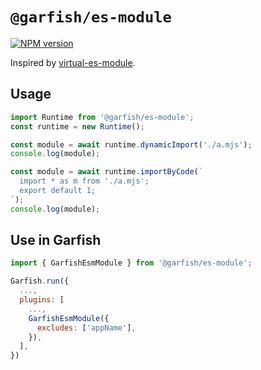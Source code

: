 # `@garfish/es-module`

[![NPM version](https://img.shields.io/npm/v/@garfish/es-module.svg?style=flat-square)](https://www.npmjs.com/package/@garfish/es-module)

Inspired by [virtual-es-module](virtual-es-module).

## Usage

```js
import Runtime from '@garfish/es-module';
const runtime = new Runtime();

const module = await runtime.dynamicImport('./a.mjs');
console.log(module);

const module = await runtime.importByCode(`
  import * as m from './a.mjs';
  export default 1;
`);
console.log(module);
```

## Use in Garfish

```js
import { GarfishEsmModule } from '@garfish/es-module';

Garfish.run({
  ...,
  plugins: [
    ...,
    GarfishEsmModule({
      excludes: ['appName'],
    }),
  ],
})

```
